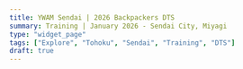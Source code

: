 ```yaml
---
title: YWAM Sendai | 2026 Backpackers DTS
summary: Training | January 2026 - Sendai City, Miyagi
type: "widget_page"
tags: ["Explore", "Tohoku", "Sendai", "Training", "DTS"]
draft: true
---
```

